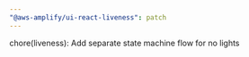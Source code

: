 ```yaml
---
"@aws-amplify/ui-react-liveness": patch
---
```


chore(liveness): Add separate state machine flow for no lights
